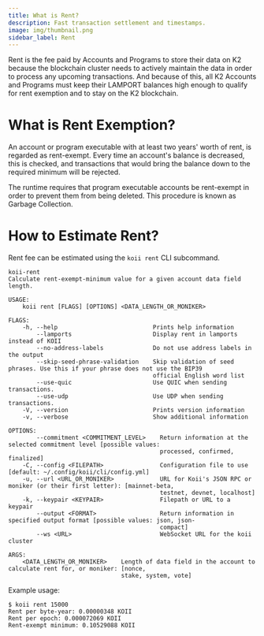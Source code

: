 ```yaml
---
title: What is Rent?
description: Fast transaction settlement and timestamps.
image: img/thumbnail.png
sidebar_label: Rent
---
```


Rent is the fee paid by Accounts and Programs to store their data on K2 because the blockchain cluster needs to actively maintain the data in order to process any upcoming transactions. And because of this, all K2 Accounts and Programs must keep their LAMPORT balances high enough to qualify for rent exemption and to stay on the K2 blockchain.

# What is Rent Exemption?
An account or program executable with at least two years' worth of rent, is regarded as rent-exempt. Every time an account's balance is decreased, this is checked, and transactions that would bring the balance down to the required minimum will be rejected.

The runtime requires that program executable accounts be rent-exempt in order to prevent them from being deleted. This procedure is known as Garbage Collection.

# How to Estimate Rent?
Rent fee can be estimated using the `koii rent` CLI subcommand.

```
koii-rent
Calculate rent-exempt-minimum value for a given account data field length.

USAGE:
    koii rent [FLAGS] [OPTIONS] <DATA_LENGTH_OR_MONIKER>

FLAGS:
    -h, --help                           Prints help information
        --lamports                       Display rent in lamports instead of KOII
        --no-address-labels              Do not use address labels in the output
        --skip-seed-phrase-validation    Skip validation of seed phrases. Use this if your phrase does not use the BIP39
                                         official English word list
        --use-quic                       Use QUIC when sending transactions.
        --use-udp                        Use UDP when sending transactions.
    -V, --version                        Prints version information
    -v, --verbose                        Show additional information

OPTIONS:
        --commitment <COMMITMENT_LEVEL>    Return information at the selected commitment level [possible values:
                                           processed, confirmed, finalized]
    -C, --config <FILEPATH>                Configuration file to use [default: ~/.config/koii/cli/config.yml]
    -u, --url <URL_OR_MONIKER>             URL for Koii's JSON RPC or moniker (or their first letter): [mainnet-beta,
                                           testnet, devnet, localhost]
    -k, --keypair <KEYPAIR>                Filepath or URL to a keypair
        --output <FORMAT>                  Return information in specified output format [possible values: json, json-
                                           compact]
        --ws <URL>                         WebSocket URL for the koii cluster

ARGS:
    <DATA_LENGTH_OR_MONIKER>    Length of data field in the account to calculate rent for, or moniker: [nonce,
                                stake, system, vote]
```

Example usage:

```
$ koii rent 15000
Rent per byte-year: 0.00000348 KOII
Rent per epoch: 0.000072069 KOII
Rent-exempt minimum: 0.10529088 KOII
```